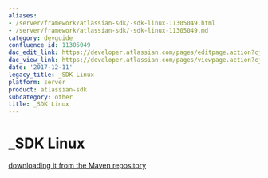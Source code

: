 ```yaml
---
aliases:
- /server/framework/atlassian-sdk/-sdk-linux-11305049.html
- /server/framework/atlassian-sdk/-sdk-linux-11305049.md
category: devguide
confluence_id: 11305049
dac_edit_link: https://developer.atlassian.com/pages/editpage.action?cjm=wozere&pageId=11305049
dac_view_link: https://developer.atlassian.com/pages/viewpage.action?cjm=wozere&pageId=11305049
date: '2017-12-11'
legacy_title: _SDK Linux
platform: server
product: atlassian-sdk
subcategory: other
title: _SDK Linux
---
```

# \_SDK Linux

<a href="https://my.atlassian.com/login?destination=https://maven.atlassian.com/public/com/atlassian/amps/atlassian-plugin-sdk/3.11/atlassian-plugin-sdk-3.11.tar.gz&amp;" class="external-link">downloading it from the Maven repository</a>


























































































